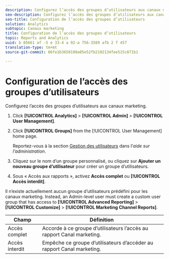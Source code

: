 ```yaml
---
description: Configurez l’accès des groupes d’utilisateurs aux canaux marketing.
seo-description: Configurez l’accès des groupes d’utilisateurs aux canaux marketing.
seo-title: Configuration de l’accès des groupes d’utilisateurs
solution: Analytics
subtopic: Canaux marketing
title: Configuration de l’accès des groupes d’utilisateurs
topic: Reports and Analytics
uuid: b 85661 af -5 e 33-4 a 92-a 756-3589 afb 2 f 457
translation-type: tm+mt
source-git-commit: 86fe1b3650100a05e52fb2102134fee515c871b1

---
```



# Configuration de l’accès des groupes d’utilisateurs

Configurez l’accès des groupes d’utilisateurs aux canaux marketing.

1. Click **[!UICONTROL Analytics]** &gt; **[!UICONTROL Admin]** &gt; **[!UICONTROL User Management]**.
1. Click **[!UICONTROL Groups]** from the [!UICONTROL User Management] home page.

   Reportez-vous à la section [Gestion des utilisateurs](https://marketing.adobe.com/resources/help/en_US/reference/index.html?f=user_management) dans l’*aide sur l’administration*.

1. Cliquez sur le nom d’un groupe personnalisé, ou cliquez sur **Ajouter un nouveau groupe d’utilisateur** pour créer un groupe d’utilisateurs.
1. Sous « Accès aux rapports », activez **Accès complet** ou **[!UICONTROL Accès interdit]**.

Il n’existe actuellement aucun groupe d’utilisateurs prédéfini pour les canaux marketing. Instead, an Admin-level user must create a custom user group that has access to **[!UICONTROL Advanced Reporting]** &gt; **[!UICONTROL Customize]** &gt; **[!UICONTROL Marketing Channel Reports]**.

| Champ | Définition |
|--- |--- |
| Accès complet | Accorde à ce groupe d’utilisateurs l’accès au rapport Canal marketing. |
| Accès interdit | Empêche ce groupe d’utilisateurs d’accéder au rapport Canal marketing. |

